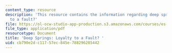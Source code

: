 ```yaml
---
content_type: resource
description: 'This resource contains the information regarding deep springs: loyalty
  to a fault?'
file: https://ol-ocw-studio-app-production.s3.amazonaws.com/courses/es-291-learning-seminar-experiments-in-education-spring-2003/cb790e2dc11757ec845e788296285442_MITES_291S03_dp_sprg.pdf
file_type: application/pdf
resourcetype: Document
title: 'Deep Springs: Loyalty to a Fault? '
uid: cb790e2d-c117-57ec-845e-788296285442
---
```


